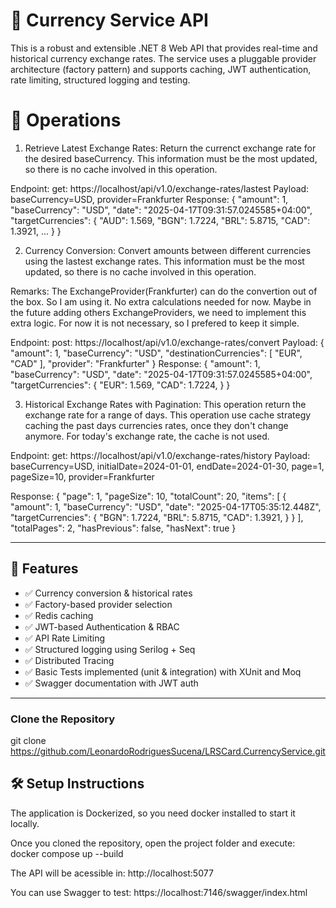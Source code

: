 ﻿# 💱 Currency Service API

This is a robust and extensible .NET 8 Web API that provides real-time and historical currency exchange rates. 
The service uses a pluggable provider architecture (factory pattern) and supports caching, 
JWT authentication, rate limiting, structured logging and testing.

# 💱 Operations
1. Retrieve Latest Exchange Rates:
Return the currenct exchange rate for the desired baseCurrency. 
This information must be the most updated, so there is no cache involved in this operation.

Endpoint: get: https://localhost/api/v1.0/exchange-rates/lastest
Payload: baseCurrency=USD, provider=Frankfurter
Response: 
{
  "amount": 1,
  "baseCurrency": "USD",
  "date": "2025-04-17T09:31:57.0245585+04:00",
  "targetCurrencies": {
    "AUD": 1.569,
    "BGN": 1.7224,
    "BRL": 5.8715,
    "CAD": 1.3921,
    ...
  }
}

2. Currency Conversion:
Convert amounts between different currencies using the lastest exchange rates.
This information must be the most updated, so there is no cache involved in this operation.

Remarks:
The ExchangeProvider(Frankfurter) can do the convertion out of the box. So I am using it. No extra calculations needed for now.
Maybe in the future adding others ExchangeProviders, we need to implement this extra logic.
For now it is not necessary, so I prefered to keep it simple.

Endpoint: post: https://localhost/api/v1.0/exchange-rates/convert
Payload: 
{
  "amount": 1,
  "baseCurrency": "USD",
  "destinationCurrencies": [
    "EUR",
    "CAD"
  ],
  "provider": "Frankfurter"
}
Response: 
{
  "amount": 1,
  "baseCurrency": "USD",
  "date": "2025-04-17T09:31:57.0245585+04:00",
  "targetCurrencies": {
    "EUR": 1.569,
    "CAD": 1.7224,
  }
}

3. Historical Exchange Rates with Pagination:
This operation return the exchange rate for a range of days. 
This operation use cache strategy caching the past days currencies rates, once they don't change anymore.
For today's exchange rate, the cache is not used.

Endpoint: get: https://localhost/api/v1.0/exchange-rates/history
Payload: baseCurrency=USD, initialDate=2024-01-01, endDate=2024-01-30, page=1, pageSize=10,  provider=Frankfurter

Response: 
{
  "page": 1,
  "pageSize": 10,
  "totalCount": 20,
  "items": [
    {
      "amount": 1,
      "baseCurrency": "USD",
      "date": "2025-04-17T05:35:12.448Z",
      "targetCurrencies": {
        "BGN": 1.7224,
        "BRL": 5.8715,
        "CAD": 1.3921,
      }
    }
  ],
  "totalPages": 2,
  "hasPrevious": false,
  "hasNext": true
}

---

## 🚀 Features

- ✅ Currency conversion & historical rates
- ✅ Factory-based provider selection
- ✅ Redis caching
- ✅ JWT-based Authentication & RBAC
- ✅ API Rate Limiting
- ✅ Structured logging using Serilog + Seq
- ✅ Distributed Tracing
- ✅ Basic Tests implemented (unit & integration) with XUnit and Moq
- ✅ Swagger documentation with JWT auth

---

### Clone the Repository
git clone https://github.com/LeonardoRodriguesSucena/LRSCard.CurrencyService.git

## 🛠️ Setup Instructions
The application is Dockerized, so you need docker installed to start it locally.

Once you cloned the repository, open the project folder and execute:
docker compose up --build

The API will be acessible in:
http://localhost:5077

You can use Swagger to test:
https://localhost:7146/swagger/index.html
